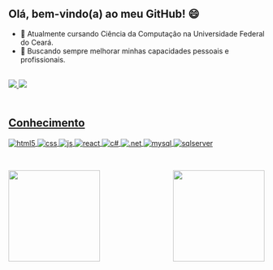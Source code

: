 ## Olá, bem-vindo(a) ao meu GitHub! 😄

- :brain: Atualmente cursando Ciência da Computação na Universidade Federal do Ceará.
- :dart: Buscando sempre melhorar minhas capacidades pessoais e profissionais.
<br/>
<a href = "https://t.me/PauloPK04"><img src = "https://img.shields.io/badge/Telegram-2CA5E0?style=for-the-badge&logo=telegram&logoColor=white">
<a href = "https://www.linkedin.com/in/paulo-gsgoncalves/"><img src = "https://img.shields.io/badge/LinkedIn-0077B5?style=for-the-badge&logo=linkedin&logoColor=white">

## <br>Conhecimento
<div style="display: inline_block" align="left">
<img align="center" alt="html5" src="https://img.shields.io/badge/HTML5-E34F26?style=for-the-badge&logo=html5&logoColor=white" />
<img align="center" alt="css" src="https://img.shields.io/badge/CSS3-1572B6?style=for-the-badge&logo=css3&logoColor=white" />
<img align="center" alt="js" src="https://img.shields.io/badge/JavaScript-F7DF1E?style=for-the-badge&logo=javascript&logoColor=black" />
<img align="center" alt="react" src="https://img.shields.io/badge/React-20232A?style=for-the-badge&logo=react&logoColor=61DAFB" />
<img align="center" alt="c#" src="https://img.shields.io/badge/C%23-239120?style=for-the-badge&logo=c-sharp&logoColor=white" />  
<img align="center" alt=".net" src="https://img.shields.io/badge/.NET-5C2D91?style=for-the-badge&logo=.net&logoColor=white" />  
<img align="center" alt="mysql" src="https://img.shields.io/badge/MySQL-4479A1?style=for-the-badge&logo=mysql&logoColor=white" />  
<img align="center" alt="sqlserver" src="https://img.shields.io/badge/SQL%20Server-CC2927?style=for-the-badge&logo=microsoft-sql-server&logoColor=white" />  
 <p><br></p>
</div>

<div align="left">
<img  height="180em" src="https://github-readme-stats.vercel.app/api?username=PauloGoncalvesDev&show_icons=true&theme=great-gatsby&include_all_commits=true&count_private=true"/>
<img align="right" height="180em" src="https://github-readme-stats.vercel.app/api/top-langs/?username=PauloGoncalvesDev&layout=compact&langs_count=16&theme=great-gatsby"/>
</div>
</div>
